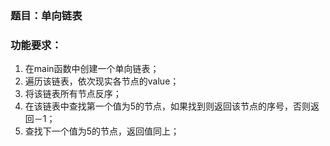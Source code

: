 ### 题目：单向链表

### 功能要求：

1. 在main函数中创建一个单向链表；
2. 遍历该链表，依次现实各节点的value；
3. 将该链表所有节点反序；
4. 在该链表中查找第一个值为5的节点，如果找到则返回该节点的序号，否则返回－1；
5. 查找下一个值为5的节点，返回值同上；